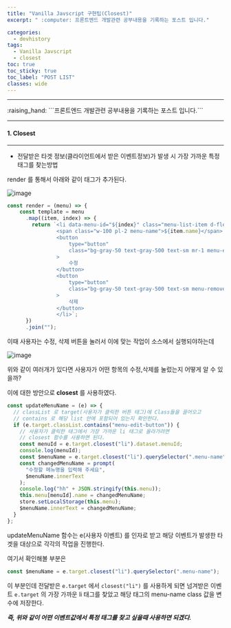 ```yaml
---
title: "Vanilla Javscript 구현팁(Closest)"
excerpt: " :computer: 프론트엔드 개발관련 공부내용을 기록하는 포스트 입니다."

categories:
  - devhistory
tags:
  - Vanilla Javscript
  - closest
toc: true
toc_sticky: true
toc_label: "POST LIST"
classes: wide
---
```


<hr>
:raising_hand:  ```프론트엔드 개발관련 공부내용을 기록하는 포스트 입니다.```
<hr>

#### 1. Closest

---

- 전달받은 타겟 정보(클라이언트에서 받은 이벤트정보)가 발생 시 가장 가까운 특정 태그를 찾는방법

render 를 통해서 아래와 같이 태그가 추가된다.

![image](https://user-images.githubusercontent.com/56063287/146205677-92de615b-7c96-48f6-b1f5-94a864491ab3.png)

```js
const render = (menu) => {
    const template = menu
      .map((item, index) => {
        return `<li data-menu-id="${index}" class="menu-list-item d-flex items-center py-2">
                <span class="w-100 pl-2 menu-name">${item.name}</span>
                <button
                    type="button"
                    class="bg-gray-50 text-gray-500 text-sm mr-1 menu-edit-button"
                >
                    수정
                </button>
                <button
                    type="button"
                    class="bg-gray-50 text-gray-500 text-sm menu-remove-button"
                >
                    삭제
                </button>
                </li>`;
      })
      .join("");
```

이때 사용자는 수정, 삭제 버튼을 눌러서 이에 맞는 작업이 소스에서 실행되야하는데

![image](https://user-images.githubusercontent.com/56063287/146205950-07a10f1a-c3ba-48fb-8855-2f927def2944.png)

위와 같이 여러개가 있다면 사용자가 어떤 항목의 수정,삭제를 눌렀는지 어떻게 알 수 있을까?

이에 대한 방안으로 **closest** 를 사용하였다.

```js
const updateMenuName = (e) => {
  // classList 로 target(사용자가 클릭한 버튼 태그)에 Class들을 끌어오고
  // contains 로 해당 list 안에 포함되어 있는지 확인한다.
  if (e.target.classList.contains("menu-edit-button")) {
    // 사용자가 클릭한 태그에서 가장 가까운 li 태그로 올라가려면
    // closest 함수를 사용하면 된다.
    const menuId = e.target.closest("li").dataset.menuId;
    console.log(menuId);
    const $menuName = e.target.closest("li").querySelector(".menu-name");
    const changedMenuName = prompt(
      "수정할 메뉴명을 입력해 주세요",
      $menuName.innerText
    );
    console.log("hh" + JSON.stringify(this.menu));
    this.menu[menuId].name = changedMenuName;
    store.setLocalStorage(this.menu);
    $menuName.innerText = changedMenuName;
  }
};
```

updateMenuName 함수는 e(사용자 이벤트) 를 인자로 받고 해당 이벤트가 발생한 타겟을 대상으로 각각의 작업을 진행한다.

여기서 확인해볼 부분은

```js
const $menuName = e.target.closest("li").querySelector(".menu-name");
```

이 부분인데 전달받은 `e.target` 에서 `closest("li")` 를 사용하게 되면 넘겨받은
이벤트 `e.target` 의 가장 가까운 li 태그를 찾았고 해당 태그의 menu-name class 값을
변수에 저장한다.

**_즉, 위와 같이 어떤 이벤트값에서 특정 태그를 찾고 싶을때 사용하면 되겠다._**
